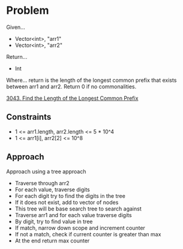 
# Problem
Given...
- Vector\<int\>, "arr1"
- Vector\<int\>, "arr2"

Return...
- Int

Where...
return is the length of the longest common prefix that exists between arr1 and
arr2. Return 0 if no commonalities.

[3043. Find the Length of the Longest Common Prefix](https://leetcode.com/problems/find-the-length-of-the-longest-common-prefix/description/?envType=daily-question&envId=2024-09-24)

## Constraints
- 1 <= arr1.length, arr2.length <= 5 * 10^4
- 1 <= arr1\[i\], arr2\[2\] <= 10^8

## Approach
Approach using a tree approach
- Traverse through arr2
- For each value, traverse digits
- For each digit try to find the digits in the tree
- If it does not exist, add to vector of nodes
- This tree will be base search tree to search against
- Traverse arr1 and for each value traverse digits
- By digit, try to find value in tree
- If match, narrow down scope and increment counter
- If not a match, check if current counter is greater than max
- At the end return max counter
